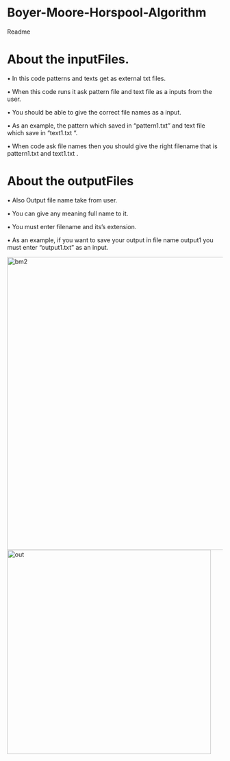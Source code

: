 #  Boyer-Moore-Horspool-Algorithm
Readme
# About the inputFiles.

•	In this code patterns and texts get as external txt files. 

•	When this code runs it ask pattern file and text file as a inputs from the user. 

•	You should be able to give the correct file names as a input.

•	As an example, the pattern which saved in “pattern1.txt” and text file which save in “text1.txt “. 

•	When code ask file names then you should give the right filename that is pattern1.txt and text1.txt  .


# About the outputFiles

•	Also Output file name take from user.

•	You can give any meaning full name to it. 

•	You must enter filename and its’s extension.

•	As an example, if you want to save your output in file name output1 you must enter “output1.txt” as an input.

<img width="683" alt="bm2" src="https://github.com/vishmitha1/Boyer-Moore-Horspool-Algorithm/assets/106392603/7b63a748-44c7-45cd-9b9c-9307292e55f0">

<img width="476" alt="out" src="https://github.com/vishmitha1/Boyer-Moore-Horspool-Algorithm/assets/106392603/a553c466-6b5b-4963-925f-df83940177ab">





